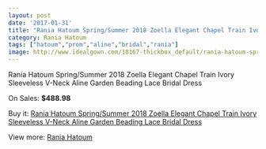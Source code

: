 ```yaml
---
layout: post
date: '2017-01-31'
title: "Rania Hatoum Spring/Summer 2018 Zoella Elegant Chapel Train Ivory Sleeveless V-Neck Aline Garden Beading Lace Bridal Dress"
category: Rania Hatoum
tags: ["hatoum","prom","aline","bridal","rania"]
image: http://www.idealgown.com/18167-thickbox_default/rania-hatoum-spring-summer-2018-zoella-elegant-chapel-train-ivory-sleeveless-v-neck-aline-garden-beading-lace-bridal-dress.jpg
---
```

Rania Hatoum Spring/Summer 2018 Zoella Elegant Chapel Train Ivory Sleeveless V-Neck Aline Garden Beading Lace Bridal Dress

On Sales: **$488.98**
<a href="https://www.idealgown.com/en/rania-hatoum/7024-rania-hatoum-spring-summer-2018-zoella-elegant-chapel-train-ivory-sleeveless-v-neck-aline-garden-beading-lace-bridal-dress.html"><amp-img layout="responsive" width="600" height="600" src="//www.idealgown.com/18167-thickbox_default/rania-hatoum-spring-summer-2018-zoella-elegant-chapel-train-ivory-sleeveless-v-neck-aline-garden-beading-lace-bridal-dress.jpg" alt="Rania Hatoum Spring/Summer 2018 Zoella Elegant Chapel Train Ivory Sleeveless V-Neck Aline Garden Beading Lace Bridal Dress 0" /></a>
<a href="https://www.idealgown.com/en/rania-hatoum/7024-rania-hatoum-spring-summer-2018-zoella-elegant-chapel-train-ivory-sleeveless-v-neck-aline-garden-beading-lace-bridal-dress.html"><amp-img layout="responsive" width="600" height="600" src="//www.idealgown.com/18170-thickbox_default/rania-hatoum-spring-summer-2018-zoella-elegant-chapel-train-ivory-sleeveless-v-neck-aline-garden-beading-lace-bridal-dress.jpg" alt="Rania Hatoum Spring/Summer 2018 Zoella Elegant Chapel Train Ivory Sleeveless V-Neck Aline Garden Beading Lace Bridal Dress 1" /></a>
<a href="https://www.idealgown.com/en/rania-hatoum/7024-rania-hatoum-spring-summer-2018-zoella-elegant-chapel-train-ivory-sleeveless-v-neck-aline-garden-beading-lace-bridal-dress.html"><amp-img layout="responsive" width="600" height="600" src="//www.idealgown.com/18169-thickbox_default/rania-hatoum-spring-summer-2018-zoella-elegant-chapel-train-ivory-sleeveless-v-neck-aline-garden-beading-lace-bridal-dress.jpg" alt="Rania Hatoum Spring/Summer 2018 Zoella Elegant Chapel Train Ivory Sleeveless V-Neck Aline Garden Beading Lace Bridal Dress 2" /></a>
<a href="https://www.idealgown.com/en/rania-hatoum/7024-rania-hatoum-spring-summer-2018-zoella-elegant-chapel-train-ivory-sleeveless-v-neck-aline-garden-beading-lace-bridal-dress.html"><amp-img layout="responsive" width="600" height="600" src="//www.idealgown.com/18168-thickbox_default/rania-hatoum-spring-summer-2018-zoella-elegant-chapel-train-ivory-sleeveless-v-neck-aline-garden-beading-lace-bridal-dress.jpg" alt="Rania Hatoum Spring/Summer 2018 Zoella Elegant Chapel Train Ivory Sleeveless V-Neck Aline Garden Beading Lace Bridal Dress 3" /></a>

Buy it: [Rania Hatoum Spring/Summer 2018 Zoella Elegant Chapel Train Ivory Sleeveless V-Neck Aline Garden Beading Lace Bridal Dress](https://www.idealgown.com/en/rania-hatoum/7024-rania-hatoum-spring-summer-2018-zoella-elegant-chapel-train-ivory-sleeveless-v-neck-aline-garden-beading-lace-bridal-dress.html "Rania Hatoum Spring/Summer 2018 Zoella Elegant Chapel Train Ivory Sleeveless V-Neck Aline Garden Beading Lace Bridal Dress")

View more: [Rania Hatoum](https://www.idealgown.com/en/129-rania-hatoum "Rania Hatoum")